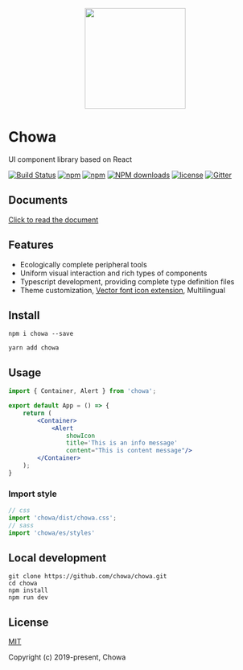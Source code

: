 <p align="center">
    <img width="200" src="http://upload.ouliu.net/i/20200108181725zq75v.png" width="240">
</p>

# Chowa

UI component library based on React

[![Build Status](https://travis-ci.org/chowa/chowa.svg?branch=master)](https://travis-ci.org/chowa/chowa)
[![npm](https://img.shields.io/npm/v/chowa.svg)](https://www.npmjs.com/package/chowa)
[![npm](https://img.shields.io/npm/dm/chowa.svg)](https://www.npmjs.com/package/chowa)
[![NPM downloads](https://img.shields.io/npm/dt/chowa.svg)](https://npmjs.org/package/chowa)
[![license](https://img.shields.io/github/license/mashape/apistatus.svg?maxAge=2592000)](https://opensource.org/licenses/MIT)
[![Gitter](https://badges.gitter.im/chowa/community.svg)](https://gitter.im/chowa/community)

## Documents

[Click to read the document](https://chowa.github.io/chowa/)

## Features

* Ecologically complete peripheral tools
* Uniform visual interaction and rich types of components
* Typescript development, providing complete type definition files
* Theme customization, [Vector font icon extension](https://github.com/chowa/cwfont), Multilingual

## Install

```
npm i chowa --save
```

```
yarn add chowa
```

## Usage

```jsx
import { Container, Alert } from 'chowa';

export default App = () => {
    return (
        <Container>
            <Alert
                showIcon
                title='This is an info message'
                content="This is content message"/>
        </Container>
    );
}
```


### Import style

```js
// css
import 'chowa/dist/chowa.css';
// sass
import 'chowa/es/styles'
```

## Local development

```
git clone https://github.com/chowa/chowa.git
cd chowa
npm install
npm run dev
```

## License

[MIT](http://opensource.org/licenses/MIT)

Copyright (c) 2019-present, Chowa
